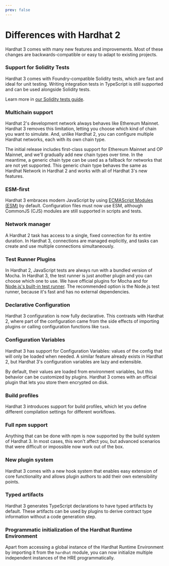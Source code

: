 ```yaml
---
prev: false
---
```


# Differences with Hardhat 2

Hardhat 3 comes with many new features and improvements. Most of these changes are backwards-compatible or easy to adapt to existing projects.

### Support for Solidity Tests

Hardhat 3 comes with Foundry-compatible Solidity tests, which are fast and ideal for unit testing. Writing integration tests in TypeScript is still supported and can be used alongside Solidity tests.

Learn more in [our Solidity tests guide](./writing-solidity-tests).

### Multichain support

Hardhat 2's development network always behaves like Ethereum Mainnet. Hardhat 3 removes this limitation, letting you choose which kind of chain you want to simulate. And, unlike Hardhat 2, you can configure multiple Hardhat networks, each with its own chain type.

The initial release includes first-class support for Ethereum Mainnet and OP Mainnet, and we'll gradually add new chain types over time. In the meantime, a generic chain type can be used as a fallback for networks that are not yet supported. This generic chain type behaves the same as Hardhat Network in Hardhat 2 and works with all of Hardhat 3's new features.

### ESM-first

Hardhat 3 embraces modern JavaScript by using [ECMAScript Modules (ESM)](https://developer.mozilla.org/en-US/docs/Web/JavaScript/Guide/Modules) by default. Configuration files must now use ESM, although CommonJS (CJS) modules are still supported in scripts and tests.

### Network manager

A Hardhat 2 task has access to a single, fixed connection for its entire duration. In Hardhat 3, connections are managed explicitly, and tasks can create and use multiple connections simultaneously.

### Test Runner Plugins

In Hardhat 2, JavaScript tests are always run with a bundled version of Mocha. In Hardhat 3, the test runner is just another plugin and you can choose which one to use. We have official plugins for Mocha and for [Node.js's built-in test runner](https://nodejs.org/api/test.html). The recommended option is the Node.js test runner, because it's fast and has no external dependencies.

### Declarative Configuration

Hardhat 3 configuration is now fully declarative. This contrasts with Hardhat 2, where part of the configuration came from the side effects of importing plugins or calling configuration functions like `task`.

### Configuration Variables

Hardhat 3 has support for Configuration Variables: values of the config that will only be loaded when needed. A similar feature already exists in Hardhat 2, but Hardhat 3's configuration variables are lazy and extensible.

By default, their values are loaded from environment variables, but this behavior can be customized by plugins. Hardhat 3 comes with an official plugin that lets you store them encrypted on disk.

### Build profiles

Hardhat 3 introduces support for build profiles, which let you define different compilation settings for different workflows.

### Full npm support

Anything that can be done with npm is now supported by the build system of Hardhat 3. In most cases, this won't affect you, but advanced scenarios that were difficult or impossible now work out of the box.

### New plugin system

Hardhat 3 comes with a new hook system that enables easy extension of core functionality and allows plugin authors to add their own extensibility points.

### Typed artifacts

Hardhat 3 generates TypeScript declarations to have typed artifacts by default. These artifacts can be used by plugins to derive contract type information without a code generation step.

### Programmatic initialization of the Hardhat Runtime Environment

Apart from accessing a global instance of the Hardhat Runtime Environment by importing it from the `hardhat` module, you can now initialize multiple independent instances of the HRE programmatically.
